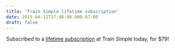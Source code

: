 ```yaml
---
title: 'Train Simple lifetime subscription'
date: 2015-04-12T17:40:00.000-07:00
draft: false
---
```


Subscribed to a [lifetime subscription](http://www.mightydeals.com/deal/trainsimple-lifetime.html?refID=cfee0c) at Train Simple today, for $79!